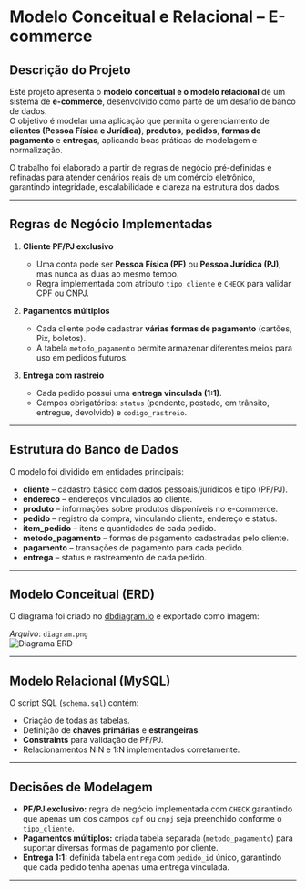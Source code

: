 # Modelo Conceitual e Relacional – E-commerce

## Descrição do Projeto
Este projeto apresenta o **modelo conceitual e o modelo relacional** de um sistema de **e-commerce**, desenvolvido como parte de um desafio de banco de dados.  
O objetivo é modelar uma aplicação que permita o gerenciamento de **clientes (Pessoa Física e Jurídica)**, **produtos**, **pedidos**, **formas de pagamento** e **entregas**, aplicando boas práticas de modelagem e normalização.

O trabalho foi elaborado a partir de regras de negócio pré-definidas e refinadas para atender cenários reais de um comércio eletrônico, garantindo integridade, escalabilidade e clareza na estrutura dos dados.


---

## Regras de Negócio Implementadas
1. **Cliente PF/PJ exclusivo**  
   - Uma conta pode ser **Pessoa Física (PF)** ou **Pessoa Jurídica (PJ)**, mas nunca as duas ao mesmo tempo.
   - Regra implementada com atributo `tipo_cliente` e `CHECK` para validar CPF ou CNPJ.
   
2. **Pagamentos múltiplos**  
   - Cada cliente pode cadastrar **várias formas de pagamento** (cartões, Pix, boletos).
   - A tabela `metodo_pagamento` permite armazenar diferentes meios para uso em pedidos futuros.
   
3. **Entrega com rastreio**  
   - Cada pedido possui uma **entrega vinculada (1:1)**.
   - Campos obrigatórios: `status` (pendente, postado, em trânsito, entregue, devolvido) e `codigo_rastreio`.

---

## Estrutura do Banco de Dados

O modelo foi dividido em entidades principais:

- **cliente** – cadastro básico com dados pessoais/jurídicos e tipo (PF/PJ).
- **endereco** – endereços vinculados ao cliente.
- **produto** – informações sobre produtos disponíveis no e-commerce.
- **pedido** – registro da compra, vinculando cliente, endereço e status.
- **item_pedido** – itens e quantidades de cada pedido.
- **metodo_pagamento** – formas de pagamento cadastradas pelo cliente.
- **pagamento** – transações de pagamento para cada pedido.
- **entrega** – status e rastreamento de cada pedido.

---

## Modelo Conceitual (ERD)
O diagrama foi criado no [dbdiagram.io](https://dbdiagram.io) e exportado como imagem:

 *Arquivo*: `diagram.png`  
![Diagrama ERD](diagram.png)

---

## Modelo Relacional (MySQL)
O script SQL (`schema.sql`) contém:
- Criação de todas as tabelas.
- Definição de **chaves primárias** e **estrangeiras**.
- **Constraints** para validação de PF/PJ.
- Relacionamentos N:N e 1:N implementados corretamente.

---

## Decisões de Modelagem
- **PF/PJ exclusivo:** regra de negócio implementada com `CHECK` garantindo que apenas um dos campos `cpf` ou `cnpj` seja preenchido conforme o `tipo_cliente`.
- **Pagamentos múltiplos:** criada tabela separada (`metodo_pagamento`) para suportar diversas formas de pagamento por cliente.
- **Entrega 1:1:** definida tabela `entrega` com `pedido_id` único, garantindo que cada pedido tenha apenas uma entrega vinculada.

---

   
